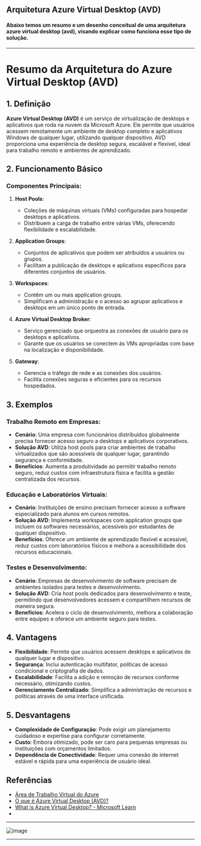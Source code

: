 ## Arquitetura Azure Virtual Desktop (AVD)

#### Abaixo temos um resumo e um desenho conceitual de uma arquitetura azure virtual desktop (avd), visando explicar como funciona esse tipo de solução.

---

# Resumo da Arquitetura do Azure Virtual Desktop (AVD)

## 1. Definição

**Azure Virtual Desktop (AVD)** é um serviço de virtualização de desktops e aplicativos que roda na nuvem da Microsoft Azure. Ele permite que usuários acessem remotamente um ambiente de desktop completo e aplicativos Windows de qualquer lugar, utilizando qualquer dispositivo. AVD proporciona uma experiência de desktop segura, escalável e flexível, ideal para trabalho remoto e ambientes de aprendizado.

## 2. Funcionamento Básico

### Componentes Principais:
1. **Host Pools**:
   - Coleções de máquinas virtuais (VMs) configuradas para hospedar desktops e aplicativos.
   - Distribuem a carga de trabalho entre várias VMs, oferecendo flexibilidade e escalabilidade.

2. **Application Groups**:
   - Conjuntos de aplicativos que podem ser atribuídos a usuários ou grupos.
   - Facilitam a publicação de desktops e aplicativos específicos para diferentes conjuntos de usuários.

3. **Workspaces**:
   - Contêm um ou mais application groups.
   - Simplificam a administração e o acesso ao agrupar aplicativos e desktops em um único ponto de entrada.

4. **Azure Virtual Desktop Broker**:
   - Serviço gerenciado que orquestra as conexões de usuário para os desktops e aplicativos.
   - Garante que os usuários se conectem às VMs apropriadas com base na localização e disponibilidade.

5. **Gateway**:
   - Gerencia o tráfego de rede e as conexões dos usuários.
   - Facilita conexões seguras e eficientes para os recursos hospedados.

## 3. Exemplos

### Trabalho Remoto em Empresas:
- **Cenário**: Uma empresa com funcionários distribuídos globalmente precisa fornecer acesso seguro a desktops e aplicativos corporativos.
- **Solução AVD**: Utiliza host pools para criar ambientes de trabalho virtualizados que são acessíveis de qualquer lugar, garantindo segurança e conformidade.
- **Benefícios**: Aumenta a produtividade ao permitir trabalho remoto seguro, reduz custos com infraestrutura física e facilita a gestão centralizada dos recursos.

### Educação e Laboratórios Virtuais:
- **Cenário**: Instituições de ensino precisam fornecer acesso a software especializado para alunos em cursos remotos.
- **Solução AVD**: Implementa workspaces com application groups que incluem os softwares necessários, acessíveis por estudantes de qualquer dispositivo.
- **Benefícios**: Oferece um ambiente de aprendizado flexível e acessível, reduz custos com laboratórios físicos e melhora a acessibilidade dos recursos educacionais.

### Testes e Desenvolvimento:
- **Cenário**: Empresas de desenvolvimento de software precisam de ambientes isolados para testes e desenvolvimento.
- **Solução AVD**: Cria host pools dedicados para desenvolvimento e teste, permitindo que desenvolvedores acessem e compartilhem recursos de maneira segura.
- **Benefícios**: Acelera o ciclo de desenvolvimento, melhora a colaboração entre equipes e oferece um ambiente seguro para testes.

## 4. Vantagens

- **Flexibilidade**: Permite que usuários acessem desktops e aplicativos de qualquer lugar e dispositivo.
- **Segurança**: Inclui autenticação multifator, políticas de acesso condicional e criptografia de dados.
- **Escalabilidade**: Facilita a adição e remoção de recursos conforme necessário, otimizando custos.
- **Gerenciamento Centralizado**: Simplifica a administração de recursos e políticas através de uma interface unificada.

## 5. Desvantagens

- **Complexidade de Configuração**: Pode exigir um planejamento cuidadoso e expertise para configurar corretamente.
- **Custo**: Embora otimizado, pode ser caro para pequenas empresas ou instituições com orçamentos limitados.
- **Dependência de Conectividade**: Requer uma conexão de internet estável e rápida para uma experiência de usuário ideal.

## Referências

- [Área de Trabalho Virtual do Azure](https://azure.microsoft.com/pt-br/products/virtual-desktop)
- [O que é Azure Virtual Desktop (AVD)?](https://www.bhs.com.br/2022/11/30/o-que-e-azure-virtual-desktop/)
- [What is Azure Virtual Desktop? - Microsoft Learn](https://learn.microsoft.com/en-us/azure/virtual-desktop/overview)
- 
---

![image](https://github.com/user-attachments/assets/1844680a-2318-4a5b-a13f-25f751aa2e1d)

---
